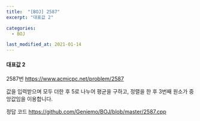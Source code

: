 ```yaml
---
title:  "[BOJ] 2587"
excerpt: "대표값 2"

categories:
  - BOJ

last_modified_at: 2021-01-14
---
```


#### 대표값 2

2587번 <https://www.acmicpc.net/problem/2587>

값을 입력받으며 모두 더한 후 5로 나누어 평균을 구하고, 정렬을 한 후 3번째 원소가 중앙값임을 이용합니다.

정답 코드 <https://github.com/Geniemo/BOJ/blob/master/2587.cpp>